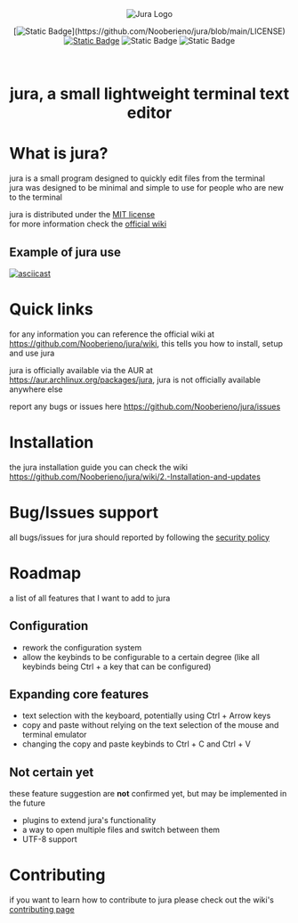 <div align = center>
<picture>
  <source media="(prefers-color-scheme: dark)" srcset="https://github.com/user-attachments/assets/07834f35-49c0-4e05-9536-08cac8d52545">
  <source media="(prefers-color-scheme: light)" srcset="https://github.com/user-attachments/assets/4d52e51b-2294-4aaf-9546-d1fb15c0a733">
  <img src="https://github.com/user-attachments/assets/07834f35-49c0-4e05-9536-08cac8d52545" alt="Jura Logo">
</picture>


<br>  

[![Static Badge](https://img.shields.io/badge/License-MIT-lightgreen?link=!%5BStatic%20Badge%5D(https%3A%2F%2Fimg.shields.io%2Fbadge%2F%3AbadgeContent%3Flink%3Dhttps%253A%252F%252Fgithub.com%252FNooberieno%252Fjura%252Fblob%252Fmain%252FLICENSE))](https://github.com/Nooberieno/jura/blob/main/LICENSE) 
[![Static Badge](https://img.shields.io/badge/official_wiki-yellow?link=https%3A%2F%2Fgithub.com%2FNooberieno%2Fjura%2Fwiki)](https://github.com/Nooberieno/jura/wiki)
![Static Badge](https://img.shields.io/badge/issues-red?link=https%3A%2F%2Fgithub.com%2FNooberieno%2Fjura%2Fissues)
![Static Badge](https://img.shields.io/badge/AUR-jura-blue?logo=arch-linux&logoColor=1793d1&link=https%3A%2F%2Faur.archlinux.org%2Fpackages%2Fjura)

</br>

# jura, a small lightweight terminal text editor 

</div>

# What is jura?
jura is a small program designed to quickly edit files from the terminal  
jura was designed to be minimal and simple to use for people who are new to the terminal

jura is distributed under the [MIT license](https://github.com/Nooberieno/jura/blob/main/LICENSE)  
for more information check the [official wiki](https://github.com/Nooberieno/jura/wiki)

## Example of jura use
[![asciicast](https://asciinema.org/a/645939.svg)](https://asciinema.org/a/645939)

# Quick links
for any information you can reference the official wiki at https://github.com/Nooberieno/jura/wiki, this tells you how to install, setup and use jura  

jura is officially available via the AUR at https://aur.archlinux.org/packages/jura, jura is not officially available anywhere else  


report any bugs or issues here https://github.com/Nooberieno/jura/issues

# Installation
the jura installation guide you can check the wiki https://github.com/Nooberieno/jura/wiki/2.-Installation-and-updates

# Bug/Issues support
all bugs/issues for jura should reported by following the [security policy](https://github.com/Nooberieno/jura/blob/main/SECURITY.md)

# Roadmap
a list of all features that I want to add to jura
## Configuration
- rework the configuration system
- allow the keybinds to be configurable to a certain degree (like all keybinds being Ctrl + a key that can be configured)
## Expanding core features
- text selection with the keyboard, potentially using Ctrl + Arrow keys
- copy and paste without relying on the text selection of the mouse and terminal emulator
- changing the copy and paste keybinds to Ctrl + C and Ctrl + V
## Not certain yet
these feature suggestion are **not** confirmed yet, but may be implemented in the future
- plugins to extend jura's functionality
- a way to open multiple files and switch between them
- UTF-8 support

# Contributing
if you want to learn how to contribute to jura please check out the wiki's [contributing page](https://github.com/Nooberieno/jura/wiki/Contributing)

